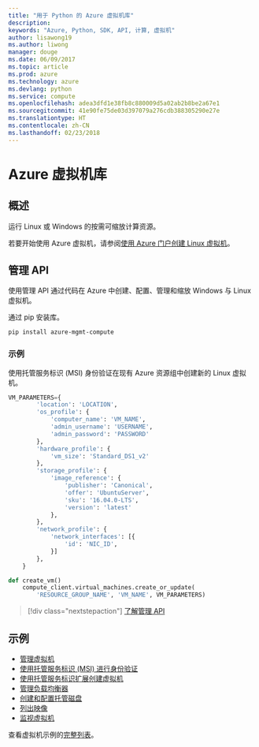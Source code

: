 ```yaml
---
title: "用于 Python 的 Azure 虚拟机库"
description: 
keywords: "Azure, Python, SDK, API, 计算, 虚拟机"
author: lisawong19
ms.author: liwong
manager: douge
ms.date: 06/09/2017
ms.topic: article
ms.prod: azure
ms.technology: azure
ms.devlang: python
ms.service: compute
ms.openlocfilehash: adea3dfd1e38fb8c880009d5a02ab2b8be2a67e1
ms.sourcegitcommit: 41e90fe75de03d397079a276cdb388305290e27e
ms.translationtype: HT
ms.contentlocale: zh-CN
ms.lasthandoff: 02/23/2018
---
```

# <a name="azure-virtual-machine-libraries"></a>Azure 虚拟机库

## <a name="overview"></a>概述

运行 Linux 或 Windows 的按需可缩放计算资源。

若要开始使用 Azure 虚拟机，请参阅[使用 Azure 门户创建 Linux 虚拟机](/azure/virtual-machines/linux/quick-create-portal)。

## <a name="management-api"></a>管理 API

使用管理 API 通过代码在 Azure 中创建、配置、管理和缩放 Windows 与 Linux 虚拟机。

通过 pip 安装库。

```bash
pip install azure-mgmt-compute 
```   

### <a name="example"></a>示例

使用托管服务标识 (MSI) 身份验证在现有 Azure 资源组中创建新的 Linux 虚拟机。

```python
VM_PARAMETERS={
        'location': 'LOCATION',
        'os_profile': {
            'computer_name': 'VM_NAME',
            'admin_username': 'USERNAME',
            'admin_password': 'PASSWORD'
        },
        'hardware_profile': {
            'vm_size': 'Standard_DS1_v2'
        },
        'storage_profile': {
            'image_reference': {
                'publisher': 'Canonical',
                'offer': 'UbuntuServer',
                'sku': '16.04.0-LTS',
                'version': 'latest'
            },
        },
        'network_profile': {
            'network_interfaces': [{
                'id': 'NIC_ID',
            }]
        },
    }

def create_vm()
    compute_client.virtual_machines.create_or_update(
        'RESOURCE_GROUP_NAME', 'VM_NAME', VM_PARAMETERS)
```

> [!div class="nextstepaction"]
> [了解管理 API](/python/api/overview/azure/virtualmachines/management)

## <a name="samples"></a>示例

* [管理虚拟机][1]
* [使用托管服务标识 (MSI) 进行身份验证][2]
* [使用托管服务标识扩展创建虚拟机][3]
* [管理负载均衡器][4]
* [创建和配置托管磁盘][5]
* [列出映像][6] 
* [监视虚拟机][7]

查看虚拟机示例的[完整列表](https://azure.microsoft.com/resources/samples/?platform=python&term=virtual-machines)。

[1]: https://azure.microsoft.com/resources/samples/virtual-machines-python-manage/
[2]: https://github.com/Azure-Samples/resource-manager-python-manage-resources-with-msi
[3]: https://github.com/Azure-Samples/compute-python-msi-vm
[4]: https://azure.microsoft.com/resources/samples/network-python-manage-loadbalancer
[5]: ../docs-ref-conceptual/python-sdk-azure-samples-managed-disks.md
[6]: ../docs-ref-conceptual/python-sdk-azure-samples-list-images.md
[7]: ../docs-ref-conceptual/python-sdk-azure-samples-monitor-vms.md